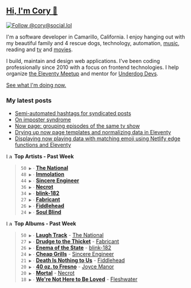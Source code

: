 ## [Hi, I'm Cory 👋](https://coryd.dev)

[![Follow @cory@social.lol](https://img.shields.io/mastodon/follow/109606224363698309?domain=https%3A%2F%2Fsocial.lol&style=for-the-badge&logo=Mastodon&logoColor=white&labelColor=6364FF)](https://social.lol/@cory)

I'm a software developer in Camarillo, California. I enjoy hanging out with my beautiful family and 4 rescue dogs, technology, automation, <a href="https://www.last.fm/user/cdrn_" target="_blank" rel="noopener noreferrer">music</a>, reading and <a href="https://trakt.tv/users/cdransf" target="_blank" rel="noopener noreferrer">tv</a> and <a href="https://letterboxd.com/cdme" target="_blank" rel="noopener noreferrer">movies</a>.

I build, maintain and design web applications. I've been coding professionally since 2010 with a focus on frontend technologies. I help organize [the Eleventy Meetup](https://11tymeetup.dev/) and mentor for [Underdog Devs](https://www.underdogdevs.org/).

[See what I'm doing now.](https://coryd.dev/now)

### My latest posts
<!-- BLOGPOSTS:START -->
- [Semi-automated hashtags for syndicated posts](https://coryd.dev/posts/2023/semi-automated-hashtags-syndicated-posts/)
- [On imposter syndrome](https://coryd.dev/posts/2023/on-imposter-syndrome/)
- [Now page: grouping episodes of the same tv show](https://coryd.dev/posts/2023/now-page-grouping-episodes-of-same-show/)
- [Drying up now page templates and normalizing data in Eleventy](https://coryd.dev/posts/2023/drying-up-now-page-templates-eleventy/)
- [Displaying now playing data with matching emoji using Netlify edge functions and Eleventy](https://coryd.dev/posts/2023/now-playing-eleventy-netlify-edge-functions-emoji/)
<!-- BLOGPOSTS:END -->

<!--START_LASTFM_ARTISTS:{"period": "7day", "rows": 8}-->
<a href="https://last.fm" target="_blank"><img src="https://user-images.githubusercontent.com/17434202/215290617-e793598d-d7c9-428f-9975-156db1ba89cc.svg" alt="Last.fm Logo" width="18" height="13"/></a> **Top Artists - Past Week**

> `50 ▶️` ∙ **[The National](https://www.last.fm/music/The+National)**<br/>
> `48 ▶️` ∙ **[Immolation](https://www.last.fm/music/Immolation)**<br/>
> `44 ▶️` ∙ **[Sincere Engineer](https://www.last.fm/music/Sincere+Engineer)**<br/>
> `36 ▶️` ∙ **[Necrot](https://www.last.fm/music/Necrot)**<br/>
> `34 ▶️` ∙ **[blink-182](https://www.last.fm/music/blink-182)**<br/>
> `27 ▶️` ∙ **[Fabricant](https://www.last.fm/music/Fabricant)**<br/>
> `26 ▶️` ∙ **[Fiddlehead](https://www.last.fm/music/Fiddlehead)**<br/>
> `24 ▶️` ∙ **[Soul Blind](https://www.last.fm/music/Soul+Blind)**<br/>
<!--END_LASTFM_ARTISTS-->

<!--START_LASTFM_ALBUMS:{"period": "7day", "rows": 8}-->
<a href="https://last.fm" target="_blank"><img src="https://user-images.githubusercontent.com/17434202/215290617-e793598d-d7c9-428f-9975-156db1ba89cc.svg" alt="Last.fm Logo" width="18" height="13"/></a> **Top Albums - Past Week**

> `50 ▶️` ∙ **[Laugh Track](https://www.last.fm/music/The+National/Laugh+Track)** - [The National](https://www.last.fm/music/The+National)<br/>
> `27 ▶️` ∙ **[Drudge to the Thicket](https://www.last.fm/music/Fabricant/Drudge+to+the+Thicket)** - [Fabricant](https://www.last.fm/music/Fabricant)<br/>
> `26 ▶️` ∙ **[Enema of the State](https://www.last.fm/music/blink-182/Enema+of+the+State)** - [blink-182](https://www.last.fm/music/blink-182)<br/>
> `24 ▶️` ∙ **[Cheap Grills](https://www.last.fm/music/Sincere+Engineer/Cheap+Grills)** - [Sincere Engineer](https://www.last.fm/music/Sincere+Engineer)<br/>
> `21 ▶️` ∙ **[Death Is Nothing to Us](https://www.last.fm/music/Fiddlehead/Death+Is+Nothing+to+Us)** - [Fiddlehead](https://www.last.fm/music/Fiddlehead)<br/>
> `20 ▶️` ∙ **[40 oz. to Fresno](https://www.last.fm/music/Joyce+Manor/40+oz.+to+Fresno)** - [Joyce Manor](https://www.last.fm/music/Joyce+Manor)<br/>
> `20 ▶️` ∙ **[Mortal](https://www.last.fm/music/Necrot/Mortal)** - [Necrot](https://www.last.fm/music/Necrot)<br/>
> `18 ▶️` ∙ **[We're Not Here to Be Loved](https://www.last.fm/music/Fleshwater/We%27re+Not+Here+to+Be+Loved)** - [Fleshwater](https://www.last.fm/music/Fleshwater)<br/>
<!--END_LASTFM_ALBUMS-->
